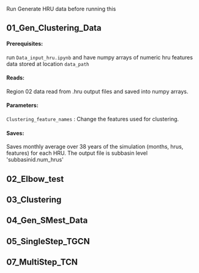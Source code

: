 Run Generate HRU data before running this

## 01_Gen_Clustering_Data
#### Prerequisites:
run `Data_input_hru.ipynb` and have numpy arrays of numeric hru features data stored at location `data_path`
#### Reads: 
Region 02 data read from .hru output files and saved into numpy arrays. 
#### Parameters: 
`Clustering_feature_names` : Change the features used for clustering. 
#### Saves:  
Saves monthly average over 38 years of the simulation (months, hrus, features) for each HRU. The output file is subbasin level 'subbasinid.num_hrus'

## 02_Elbow_test

## 03_Clustering

## 04_Gen_SMest_Data

## 05_SingleStep_TGCN

## 07_MultiStep_TCN
